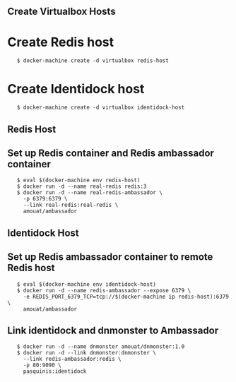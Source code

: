 ## Create Virtualbox Hosts
# Create Redis host
```
   $ docker-machine create -d virtualbox redis-host
```

# Create Identidock host
```
   $ docker-machine create -d virtualbox identidock-host
```

## Redis Host
## Set up Redis container and Redis ambassador container
```
   $ eval $(docker-machine env redis-host)
   $ docker run -d --name real-redis redis:3
   $ docker run -d --name real-redis-ambassador \
     -p 6379:6379 \
     --link real-redis:real-redis \
     amouat/ambassador
```

## Identidock Host
## Set up Redis ambassador container to remote Redis host
```
   $ eval $(docker-machine env identidock-host)
   $ docker run -d --name redis-ambassador --expose 6379 \
     -e REDIS_PORT_6379_TCP=tcp://$(docker-machine ip redis-host):6379 \
     amouat/ambassador
```
## Link identidock and dnmonster to Ambassador
```
   $ docker run -d --name dnmonster amouat/dnmonster:1.0
   $ docker run -d --link dnmonster:dnmonster \
     --link redis-ambassador:redis \
     -p 80:9090 \
     pasquinis:identidock
```
